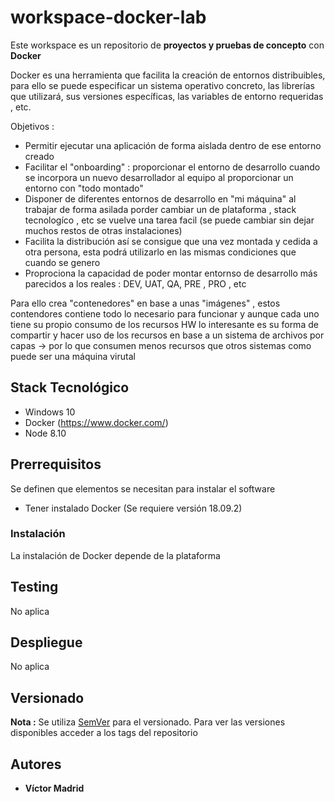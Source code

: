 # workspace-docker-lab

Este workspace es un repositorio de **proyectos y pruebas de concepto** con **Docker**

Docker es una herramienta que facilita la creación de entornos distribuibles, para ello se puede especificar un sistema operativo concreto, las librerías que utilizará, sus versiones específicas, las variables de entorno requeridas , etc.

Objetivos : 

* Permitir ejecutar una aplicación de forma aislada dentro de ese entorno creado
* Facilitar el "onboarding" : proporcionar el entorno de desarrollo cuando se incorpora un nuevo desarrollador al equipo al proporcionar un entorno con "todo montado"
* Disponer de diferentes entornos de desarrollo en "mi máquina" al trabajar de forma asilada porder cambiar un de plataforma , stack tecnologíco , etc se vuelve una tarea facil (se puede cambiar sin dejar muchos restos de otras instalaciones)
* Facilita la distribución así se consigue que una vez montada y cedida a otra persona, esta podrá utilizarlo en las mismas condiciones que cuando se genero
* Proprociona la capacidad de poder montar entornso de desarrollo más parecidos a los reales : DEV, UAT, QA, PRE , PRO , etc

Para ello crea "contenedores" en base a unas "imágenes" , estos contendores contiene todo lo necesario para funcionar y aunque cada uno tiene su propio consumo de los recursos HW lo interesante es su forma de compartir y hacer uso de los recursos en base a un sistema de archivos por capas -> por lo que consumen menos recursos que otros sistemas como puede ser una máquina virutal 


## Stack Tecnológico

* Windows 10
* Docker (https://www.docker.com/)
* Node 8.10

## Prerrequisitos

Se definen que elementos se necesitan para instalar el software

* Tener instalado Docker (Se requiere versión 18.09.2)

### Instalación

La instalación de Docker depende de la plataforma

## Testing

No aplica

## Despliegue

No aplica


## Versionado

**Nota :** Se utiliza [SemVer](http://semver.org/) para el versionado. 
Para ver las versiones disponibles acceder a los tags del repositorio

## Autores

* **Víctor Madrid**
